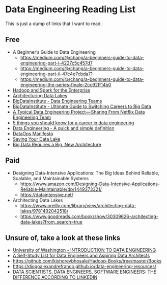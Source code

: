 # Data Engineering Reading List

This is just a dump of links that I want to read.

## Free

* A Beginner’s Guide to Data Engineering 
    * https://medium.com/@rchang/a-beginners-guide-to-data-engineering-part-i-4227c5c457d7
    * https://medium.com/@rchang/a-beginners-guide-to-data-engineering-part-ii-47c4e7cbda71
    * https://medium.com/@rchang/a-beginners-guide-to-data-engineering-the-series-finale-2cc92ff14b0
* [Hadoop and Spark for the Enterprise](https://learning.oreilly.com/library/view/hadoop-and-spark/9781492048985/?intcmp=il-data-free-lp-lgen_free_reports_page)
* [Architecturing Data Lakes](https://learning.oreilly.com/library/view/architecting-data-lakes/9781492042518/?intcmp=il-data-free-lp-lgen_free_reports_page)
* [BigDataInstitute - Data Engineering Teams](http://content.bigdatainstitute.io/books/data_engineering_teams/Data_Engineering_Teams.pdf)
* [BigDataInstitute - Ultimate Guide to Switching Careers to Big Data](http://content.bigdatainstitute.io/books/switchingcareers/The_Ultimate_Guide_to_Switching_Careers_to_Big_Data.pdf)
* [A Typical Data Engineering Project — Sharing From Netflix Data Engineering Team](https://medium.com/hasbrain/a-typical-data-engineering-project-sharing-from-netflix-data-engineering-team-cc27878fce55)
* [5 things you should know for a career in data engineering](https://www.stitchdata.com/blog/5-things-you-should-know-for-career-in-data-engineering/?utm_medium=reddit&utm_campaign=dataengcareer)
* [Data Engineering - A quick and simple definition](https://www.oreilly.com/ideas/data-engineering-a-quick-and-simple-definition)
* [DataOps Manifesto](http://dataopsmanifesto.org/)
* [Saving Your Data Lake](https://earlyadopter.com/2018/03/09/saving-your-data-lake/)
* [Big Data Requires a Big, New Architecture](https://www.forbes.com/sites/ciocentral/2011/07/21/big-data-requires-a-big-new-architecture/#593a91641157)

## Paid

* Designing Data-Intensive Applications: The Big Ideas Behind Reliable, Scalable, and Maintainable Systems
    * https://www.amazon.com/Designing-Data-Intensive-Applications-Reliable-Maintainable/dp/1449373321/
    * https://dataintensive.net/
* Architecting Data Lakes
    * https://www.oreilly.com/library/view/architecting-data-lakes/9781492042518/
    * https://www.goodreads.com/book/show/30309626-architecting-data-lakes?from_search=true

## Unsure of, take a look at these links

* [University of Washington - INTRODUCTION TO DATA ENGINEERING](https://www.pce.uw.edu/courses/introduction-to-data-engineering)
* [A Self-Study List for Data Engineers and Aspiring Data Architects](https://blog.treasuredata.com/blog/2016/03/15/self-study-list-for-data-engineers-and-aspiring-data-architects/)
* https://github.com/kishorevbhosale/Hadoop-Books/tree/master/Books
* https://diogoalexandrefranco.github.io/data-engineering-resources/
* [DATA SCIENTISTS, DATA ENGINEERS, SOFTWARE ENGINEERS: THE DIFFERENCE ACCORDING TO LINKEDIN](https://101.datascience.community/2016/11/28/data-scientists-data-engineers-software-engineers-the-difference-according-to-linkedin/)
